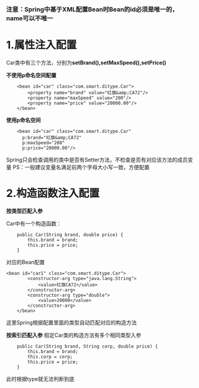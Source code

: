 ### 注意：Spring中基于XML配置Bean时Bean的id必须是唯一的，name可以不唯一
# 1.属性注入配置
Car类中有三个方法，分别为**setBrand(),setMaxSpeed(),setPrice()**

**不使用p命名空间配置**
```
	<bean id="car" class="com.smart.ditype.Car">
		<property name="brand" value="红旗&amp;CA72"/>
		<property name="maxSpeed" value="200"/>
		<property name="price" value="20000.00"/>
	</bean>
```
**使用p命名空间**
```
    <bean id="car" class="com.smart.ditype.Car"
      p:brand="红旗&amp;CA72"
      p:maxSpeed="200"
      p:price="20000.00"/>
```
Spring只会检查调用的类中是否有Setter方法，不检查是否有对应该方法的成员变量
PS：一般建议变量名满足前两个字母大小写一致，方便配置
# 2.构造函数注入配置
**按类型匹配入参**

Car中有一个构造函数：
```
	public Car(String brand, double price) {
		this.brand = brand;
		this.price = price;
	}	

```
对应的Bean配置
```
<bean id="car1" class="com.smart.ditype.Car">
		<constructor-arg type="java.lang.String">
			<value>红旗CA72</value>
		</constructor-arg>
		<constructor-arg type="double">
			<value>20000</value>
		</constructor-arg>
	</bean>
```
这里Spring根据配置里面的类型自动匹配对应的构造方法

**按索引匹配入参**
假定Car类的构造方法有多个相同类型入参
```
	public Car(String brand, String corp, double price) {
		this.brand = brand;
		this.corp = corp;
		this.price = price;
	}
```
此时根据type就无法判断到底

